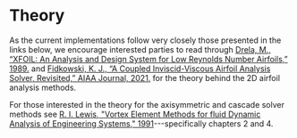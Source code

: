 # Theory

As the current implementations follow very closely those presented in the links below, we encourage interested parties to read through
[Drela, M., “XFOIL: An Analysis and Design System for Low Reynolds Number Airfoils,” 1989.](https://doi.org/10.1007/978-3-642-84010-4_1)
and [Fidkowski, K. J., “A Coupled Inviscid-Viscous Airfoil Analysis Solver, Revisited,” AIAA Journal, 2021.](https://doi.org/10.2514/1.J061341) for the theory behind the 2D airfoil analysis methods.

For those interested in the theory for the axisymmetric and cascade solver methods see [R. I. Lewis, "Vortex Element Methods for fluid Dynamic Analysis of Engineering Systems," 1991](https://doi.org/10.1017/CBO9780511529542)---specifically chapters 2 and 4.

